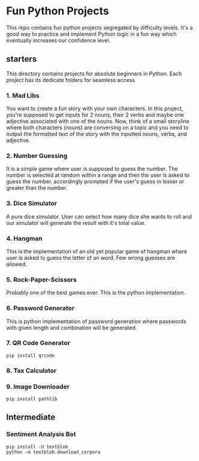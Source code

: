 
# Fun Python Projects

This repo contains fun python projects segregated by difficulty levels. It's a good way to practice and implement Python logic in a fun way which eventually increases our confidence level.

## starters

This directory contains projects for absolute beginners in Python. Each project has its dedicate folders for seamless access

### 1. Mad Libs

You want to create a fun story with your own characters. In this project, you're supposed to get inputs for 2 nouns, their 2 verbs and maybe one adjective associated with one of the nouns. Now, think of a small storyline where both characters (nouns) are conversing on a topic and you need to output the formatted text of the story with the inputted nouns, verbs, and adjective.

### 2. Number Guessing

It is a simple game where user is supposed to guess the number. The number is selected at random within a range and then the user is asked to guess the number, accordingly prompted if the user's guess in lesser or greater than the number.

### 3. Dice Simulator

A pure dice simulator. User can select how many dice she wants to roll and our simulator will generate the result with it's total value.

### 4. Hangman

This is the implementation of an old yet popular game of hangman where user is asked to guess the letter of an word. Few wrong guesses are allowed.

### 5. Rock-Paper-Scissors

Probably one of the best games ever. This is the python implementation.

### 6. Password Generator

This is python implementation of password generation where passwords with given length and combination will be generated.


### 7. QR Code Generator

```
pip install qrcode
```

### 8. Tax Calculator



### 9. Image Downloader

```
pip install pathlib
```


## Intermediate

### Sentiment Analysis Bot

```
pip install -U textblob
python -m textblob.download_corpora
```

